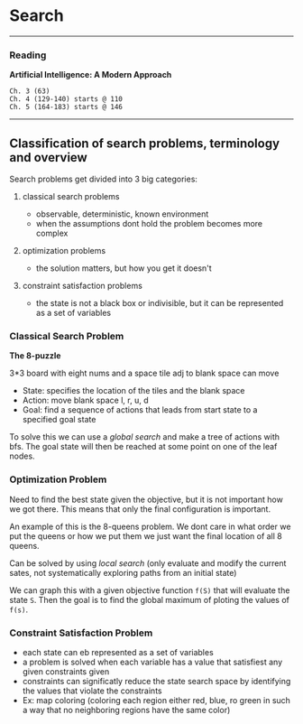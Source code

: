 # Search

---
### Reading 

**Artificial Intelligence: A Modern Approach**

    Ch. 3 (63)
    Ch. 4 (129-140) starts @ 110
    Ch. 5 (164-183) starts @ 146

---

## Classification of search problems, terminology and overview

Search problems get divided into 3 big categories:
1.  classical search problems
    - observable, deterministic, known environment
    - when the assumptions dont hold the problem becomes more complex

2. optimization problems
    - the solution matters, but how you get it doesn't

3. constraint satisfaction problems
    - the state is not a black box or indivisible, but it can be represented as a set of variables

### Classical Search Problem

**The 8-puzzle**

3*3 board with eight nums and a space
tile adj to blank space can move

- State: specifies the location of the tiles and the blank space
- Action: move blank space l, r, u, d
- Goal: find a sequence of actions that leads from start state to a specified goal state

To solve this we can use a *global search* and make a tree of actions with bfs. The goal state will then be reached at some point on one of the leaf nodes.

### Optimization Problem

Need to find the best state given the objective, but it is not important how we got there. This means that only the final configuration is important.

An example of this is the 8-queens problem. We dont care in what order we put the queens or how we put them we just want the final location of all 8 queens.

Can be solved by using *local search* (only evaluate and modify the current sates, not systematically exploring paths from an initial state)

We can graph this with a given objective function `f(S)` that will evaluate the state `S`. Then the goal is to find the global maximum of ploting the values of `f(s)`.

### Constraint Satisfaction Problem

- each state can eb represented as a set of variables
- a problem is solved when each variable has a value that satisfiest any given constraints given
- constraints can significatly reduce the state search space by identifying the values that violate the constraints
- Ex: map coloring (coloring each region either red, blue, ro green in such a way that no neighboring regions have the same color)
